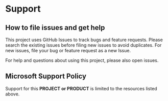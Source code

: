 # Support

## How to file issues and get help

This project uses GitHub Issues to track bugs and feature requests. Please
search the existing issues before filing new issues to avoid duplicates. For new
issues, file your bug or feature request as a new Issue.

For help and questions about using this project, please also open issues.

## Microsoft Support Policy

Support for this **PROJECT or PRODUCT** is limited to the resources listed
above.
